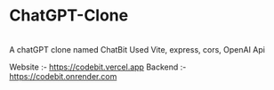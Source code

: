 # ChatGPT-Clone

<br>
A chatGPT clone named ChatBit
Used Vite, express, cors, OpenAI Api 

Website :- https://codebit.vercel.app
Backend :- https://codebit.onrender.com
